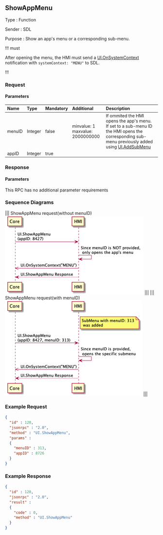## ShowAppMenu

Type
: Function

Sender
: SDL

Purpose
: Show an app's menu or a corresponding sub-menu.

!!! must

After opening the menu, the HMI must send a [UI.OnSystemContext](../OnSystemContext) notification with `systemContext: "MENU"` to SDL.

!!!
### Request

#### Parameters

|Name|Type|Mandatory|Additional|Description|
|:---|:---|:--------|:---------|:----------|
|menuID|Integer|false|minvalue: 1<br>maxvalue: 2000000000|If ommited the HMI opens the app's menu.<br>If set to a sub-menu ID the HMI opens the corresponding sub-menu previously added using [UI.AddSubMenu](../AddSubMenu)|
|appID|Integer|true| | |

### Response

#### Parameters

This RPC has no additional parameter requirements

### Sequence Diagrams
|||
ShowAppMenu request(without menuID)
![ShowAppMenu](./assets/ShowAppMenu.png)
|||
|||
ShowAppMenu request(with menuID)
![ShowAppMenuwithMenuID](./assets/ShowAppMenu_MenuID.png)
|||

### Example Request

```json
{
  "id" : 120,
  "jsonrpc" : "2.0",
  "method" : "UI.ShowAppMenu",
  "params" :
  {
    "menuID" : 313,
    "appID" : 8726
  }
}
```
### Example Response

```json
{
  "id" : 120,
  "jsonrpc" : "2.0",
  "result" :
  {
    "code" : 0,
    "method" : "UI.ShowAppMenu"
  }
}
```
